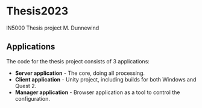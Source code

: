 # Thesis2023
IN5000 Thesis project M. Dunnewind

## Applications
The code for the thesis project consists of 3 applications:

- **Server application** - The core, doing all processing.
- **Client application** - Unity project, including builds for both Windows and Quest 2.
- **Manager application** - Browser application as a tool to control the configuration. 

